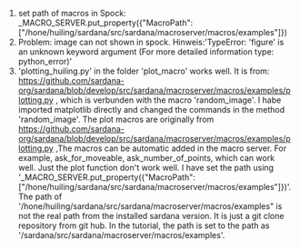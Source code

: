 1. set path of macros in Spock: _MACRO_SERVER.put_property({"MacroPath":["/hone/huiling/sardana/src/sardana/macroserver/macros/examples"]})
2. Problem: image can not shown in spock. Hinweis:'TypeError: 'figure' is an unknown keyword argument
(For more detailed information type: python_error)'
3. 'plotting_huiling.py' in the folder 'plot_macro' works well. It is from: https://github.com/sardana-org/sardana/blob/develop/src/sardana/macroserver/macros/examples/plotting.py , which is verbunden with the macro 'random_image'. I habe imported matplotlib directly and changed the commands in the method 'random_image'. 
The plot macros are originally from https://github.com/sardana-org/sardana/blob/develop/src/sardana/macroserver/macros/examples/plotting.py ,The macros can be automatic added in the macro server. For example, ask_for_moveable, ask_number_of_points, which can work well. Just the plot function don't work well. I have set the path using  '_MACRO_SERVER.put_property({"MacroPath":["/hone/huiling/sardana/src/sardana/macroserver/macros/examples"]})'. The path of '/hone/huiling/sardana/src/sardana/macroserver/macros/examples" is not the real path from the installed sardana version. It is just a git clone repository from git hub. In the tutorial, the path is set to the path as '/sardana/src/sardana/macroserver/macros/examples'.
